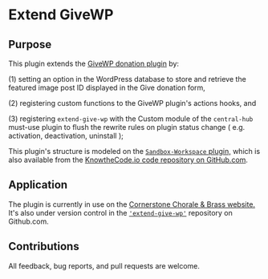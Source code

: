 # Extend GiveWP

## Purpose

This plugin extends the <a href="https://givewp.com">GiveWP donation plugin</a> by: 

(1) setting an option in the WordPress database to store and retrieve the featured image post ID displayed in the Give donation form,

(2) registering custom functions to the GiveWP plugin's actions hooks, and

(3) registering `extend-give-wp` with the Custom module of the `central-hub` must-use plugin to flush the rewrite rules on plugin status change ( e.g. activation, deactivation, uninstall );

This plugin's structure is modeled on the <a href="https://github.com/KnowTheCode/Sandbox-Workspace">`Sandbox-Workspace` plugin,</a> which is also available from the <a href="https://github.com/KnowTheCode">KnowtheCode.io code repository on GitHub.com</a>.

## Application

The plugin is currently in use on the <a href="https://cornerstonechorale.org">Cornerstone Chorale & Brass website.</a>
It's also under version control in the <a href="https://github.com/rgadon107/extend-give-wp">`'extend-give-wp'`</a> repository on 
Github.com.

## Contributions

All feedback, bug reports, and pull requests are welcome.

